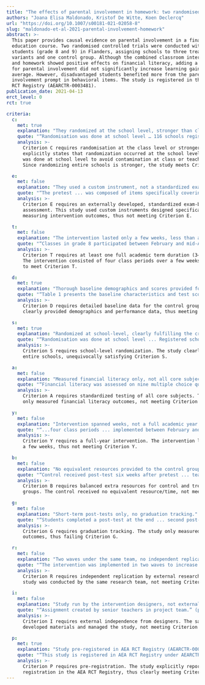 ```yaml
---
title: "The effects of parental involvement in homework: two randomised controlled trials in financial education"
authors: "Joana Elisa Maldonado, Kristof De Witte, Koen Declercq"
url: "https://doi.org/10.1007/s00181-021-02058-8"
slug: "maldonado-et-al-2021-parental-involvement-homework"
abstract: >-
  This paper provides causal evidence on parental involvement in a financial
  education course. Two randomised controlled trials were conducted with 2779
  students (grade 8 and 9) in Flanders, assigning schools to three treatment
  variants and one control group. Although the combined classroom intervention
  and homework showed positive effects on financial literacy, adding a prompt
  for parental involvement did not significantly increase learning gains on
  average. However, disadvantaged students benefited more from the parental
  involvement prompt in behavioral items. The study is registered in the AEA
  RCT Registry (AEARCTR-0003481).
publication_date: 2021-04-13
erct_level: 0
rct: true

criteria:
  c:
    met: true
    explanation: "They randomized at the school level, stronger than class-level."
    quote: "“Randomisation was done at school level … 116 schools registered … assigned in four experimental groups…” (pp. 6–7)"
    analysis: >-
      Criterion C requires randomisation at the class level or stronger. The paper
      explicitly states that randomization occurred at the school level: “Randomisation
      was done at school level to avoid contamination at class or teacher level.”
      Since randomizing entire schools is stronger, the study meets Criterion C.

  e:
    met: false
    explanation: "They used a custom instrument, not a standardized exam."
    quote: "“The pretest ... was composed of items specifically covering the topics of the intervention ... attitudes.” (p. 10)"
    analysis: >-
      Criterion E requires an externally developed, standardized exam-based
      assessment. This study used custom instruments designed specifically for
      measuring intervention outcomes, thus not meeting Criterion E.

  t:
    met: false
    explanation: "The intervention lasted only a few weeks, less than a term."
    quote: "“Classes in grade 8 participated between February and mid-April 2018, ... four class periods.” (pp. 8–9)"
    analysis: >-
      Criterion T requires at least one full academic term duration (3–4 months).
      The intervention consisted of four class periods over a few weeks, failing
      to meet Criterion T.

  d:
    met: true
    explanation: "Thorough baseline demographics and scores provided for control."
    quote: "“Table 1 presents the baseline characteristics and test scores ... 850 students in control.” (pp. 12–13)"
    analysis: >-
      Criterion D requires detailed baseline data for the control group. This study
      clearly provided demographics and performance data, thus meeting Criterion D.

  s:
    met: true
    explanation: "Randomized at school-level, clearly fulfilling the criterion."
    quote: "“Randomisation was done at school level ... Registered schools were randomised...” (p. 7)"
    analysis: >-
      Criterion S requires school-level randomization. The study clearly randomized
      entire schools, unequivocally satisfying Criterion S.

  a:
    met: false
    explanation: "Measured financial literacy only, not all core subjects."
    quote: "“Financial literacy was assessed on nine multiple choice questions … measuring knowledge.” (p. 10)"
    analysis: >-
      Criterion A requires standardized testing of all core subjects. The study
      only measured financial literacy outcomes, not meeting Criterion A.

  y:
    met: false
    explanation: "Intervention spanned weeks, not a full academic year."
    quote: "“...four class periods ... implemented between February and June 2018.” (pp. 8–9)"
    analysis: >-
      Criterion Y requires a full-year intervention. The intervention lasted only
      a few weeks, thus not meeting Criterion Y.

  b:
    met: false
    explanation: "No equivalent resources provided to the control group."
    quote: "“Control received post-test six weeks after pretest ... teaching material after experiment.” (p. 9)"
    analysis: >-
      Criterion B requires balanced extra resources for control and treatment
      groups. The control received no equivalent resource/time, not meeting Criterion B.

  g:
    met: false
    explanation: "Short-term post-tests only, no graduation tracking."
    quote: "“Students completed a post-test at the end ... second post-test, seven weeks later.” (p. 9)"
    analysis: >-
      Criterion G requires graduation tracking. The study only measured immediate
      outcomes, thus failing Criterion G.

  r:
    met: false
    explanation: "Two waves under the same team, no independent replication."
    quote: "“The intervention was implemented in two waves to increase external validity.” (pp. 8–9)"
    analysis: >-
      Criterion R requires independent replication by external researchers. The
      study was conducted by the same research team, not meeting Criterion R.

  i:
    met: false
    explanation: "Study run by the intervention designers, not externally independent."
    quote: "“Assignment created by senior teachers in project team.” (p. 8)"
    analysis: >-
      Criterion I requires external independence from designers. The same team
      developed materials and managed the study, not meeting Criterion I.

  p:
    met: true
    explanation: "Study pre-registered in AEA RCT Registry (AEARCTR-0003481)."
    quote: "“This study is registered in AEA RCT Registry under AEARCTR-0003481.” (p. 2)"
    analysis: >-
      Criterion P requires pre-registration. The study explicitly reported
      registration in the AEA RCT Registry, thus clearly meeting Criterion P.
---
```

